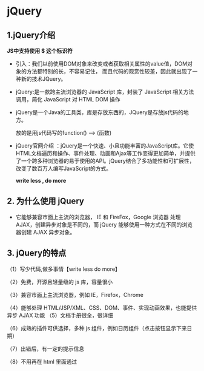 # jQuery

## 1.jQuery介绍

**JS中支持使用 $ 这个标识符**

- 引入：我们以前使用DOM对象来改变或者获取相关属性的value值，DOM对象的方法都特别的长，不容易记住，
       而且代码的观赏性较差，因此就出现了一种新的技术JQuery。
   
- jQuery:是一款跨主流浏览器的 JavaScript 库，封装了 JavaScript 相关方法调用，简化
  JavaScript 对 HTML DOM 操作
  
- jQuery是一个Java的工具类，库是存放东西的，JQuery是存放js代码的地方。

   放的是用js代码写的function() --> (函数)  

- jQuery官网介绍 ：jQuery是一个快速、小且功能丰富的JavaScript库。它使HTML文档遍历和操作、事件处理、动画和Ajax等工作变得更加简单，并提供了一个跨多种浏览器的易于使用的API。jQuery结合了多功能性和可扩展性，改变了数百万人编写JavaScript的方式。

   **write less , do more**

## 2. 为什么使用 jQuery

- 它能够兼容市面上主流的浏览器， IE 和 FireFox，Google 浏览器 处理 AJAX，创建异步对象是不同的，而 jQuery 能够使用一种方式在不同的浏览器创建 AJAX 异步对象。

## 3. jQuery的特点

（1）写少代码,做多事情【write less do more】 

（2）免费，开源且轻量级的 js 库，容量很小 

（3）兼容市面上主流浏览器，例如 IE，Firefox，Chrome 

（4）能够处理 HTML/JSP/XML、CSS、DOM、事件、实现动画效果，也能提供异步 AJAX 功能  （5）文档手册很全，很详细 

（6）成熟的插件可供选择，多种 js 组件，例如日历组件（点击按钮显示下来日期） 

（7）出错后，有一定的提示信息 

（8）不用再在 html 里面通过<script>标签插入一大堆 js 来调用命令了

>  例如：使用 JavaScript 定位 DOM 对象常用的三种方式：

> （1）通过 ID 属性：document.getElementById() 

> （2）通过 class 属性：getElementsByClassName() 

> （3）通过标签名：document.getElementsByTagName() 

上面代码可以看出 JavaScript 方法名太长了，大小写的组合太多了，编写代码效率容易出错。

**jQuery 分别使用$(“#id”) , $(“.class 名”) , $(“标签名") 封装了上面的 js 方法。**

## 4.关于jQuery的下载

- 官网地址：[jQuery](https://jquery.com/)，在官网地址点击要下载的版本，会发现是一堆代码，直接将这个网页保存即可。（Ctrl+S 直接进行保存到本地即可）

  - 官网名称：

  <img src="https://gitee.com/YunboCheng/imageBad/raw/master/image/20210727162739.png" style="zoom:80%;" />

  - 本地下载完的名称

  ![](https://gitee.com/YunboCheng/imageBad/raw/master/image/20210727162706.png)

- 开发时使用的是 ：uncompressed 未压缩版

- 工作时使用的是 ：compressed （min）压缩版

- 压缩版与未压缩版的区别：

  - 压缩版压缩掉了代码原来的空白以及注释，代码紧密的凑在一起。
  - 未压缩版就是开发人员书写时的格式，不会去除空白地方和注释。

## 5. DOM对象

- DOM 对象 文档对象模型（Document Object Model，简称 DOM），是 W3C 组织推荐的处理可扩展 标志语言的标准编程接口。 通过 DOM 对 HTML 页面的解析，可以将页面元素解析为元素节点、属性节点和文本节 点，这些解析出的节点对象，即 DOM 对象。DOM 对象可以使用 JavaScript 中的方法。比如：网页中的按钮、文本、盒子等等...

## 6. JavaScript 对象和 jQuery 对象 

- 用 JavaScript 语法创建的对象叫做 JavaScript 对象, JavaScript 对象只能调用 JavaScript 对 象的 API。 用 JQuery 语法创建的对象叫做 JQuery 对象, jQuery 对象只能调用 jQuery 对象的 API。
-  jQuery 对象是一个数组。在数组中存放本次定位的 DOM 对象。 JQuery 对象与 JavaScript 对象是可以互相转化的，一般地，由于 Jquery 用起来更加方便， 我们都是将 JavaScript 对象转化成 Jquery 对象

## 7.DOM 对象和 jQuery 对象

![](https://gitee.com/YunboCheng/imageBad/raw/master/image/20210727173814.png)

## 8. DOM 对象与 jQuery 对象之间的转换

### 8.1  DOM 对象转换 jQuery 对象

- 使用$(DOM 对象) 方式，可以 DOM 对象转换为 jQuery 对象， 转换为 jQuery 对象才可以 使用 jQuery 中的提供的方法，操作 DOM 对象。一般情况下，在命名 jQuery 对象时，为了 与 DOM 对象进行区分，习惯性的以$ 开头，这不是必须的。

<img src="https://gitee.com/YunboCheng/imageBad/raw/master/image/20210727190935.png" style="zoom:67%;" />

### 8.2 jQuery 对象转换DOM对象

- jQuery 对象本身为数组对象，该数组中的第 0 个元素即为该 jQuery 对象对应的 DOM 对象。所以有两种方式可以获取到 DOM 对象：get(0) 方式与下标[0]

 ## 9.选择器（非常重要）

- 选择器就是一个<mark>字符串</mark>，是用来定位dom对象的。定位了dom对象，就可以通过jquery的函数操作dom对象。
- 通过选择器定位获取的<mark>dom对象</mark>，此时会转变为 <mark>jQuery对象</mark>

### 9.1 基本选择器

- id选择器：通过dom对象的id定位dom对象，通过id找对象，id在当前页面中是唯一的。

  >  $("#dom对象的id值") 

- class选择器：class表示css中的样式，使用样式的名称定位dom对象。

  > $(".class样式名")

- 标签选择器：使用标签的名称定位dom对象。

  > $("标签名称")

### 9.2 所有选择器

- 所有选择器：选取页面中所有的DOM对象

  > $("*") 

### 9.3 组合选择器

- 组合选择器是多个被选中对象间使用逗号隔开后形成的选择器，可以组合 id、class、标签名等

- 可以任意组合，一个、两个、三个都可以。

  > $("#id,.class,标签名")

**jQuery基础知识总结**

![](https://gitee.com/YunboCheng/imageBad/raw/master/image/20210727205244.png)

## 10.表单选择器

- 表单相关元素选择器是指文本框、单选框、复选框、下拉列表等元素的选择方式。该方法<mark>无论是否存在表单，均可做出相应选择。</mark>表单选择器是为了能更加容易地操作表单， 表单选择器是根据元素类型来定义的   

  **注意：无论是否存在表单，表单选择器都会根据相应的type属性值做出选择。**

  **表单选择器主要是根据 type值进行定位的**

  **只有type属性的标签才具有 表单选择器**

```javascript
<input type="text">
<input type="password">
<input type="radio">
<input type="checkbox">
<input type="button">
<input type="file">
<input type="submit">
<input type="reset">
    
$(":tr"): 不能用，tr 不是 input 标签
```

<mark>表单选择器</mark>: 使用 <input> 标签的type属性值，定位dom对象的方法。

>  语法格式 :  $(":type属性值")

```
例如：
$(":text")选取所有的单行文本框
$(":password")选取所有的密码框
$(":radio")选取所有的单选框
$(":checkbox")选取所有的多选框
$(":file")选取所有的上传按钮
$(":butten")选取所有的按钮
```

<img src="https://gitee.com/YunboCheng/imageBad/raw/master/image/20210727221628.png" style="zoom:80%;" />

![](https://gitee.com/YunboCheng/imageBad/raw/master/image/20210727221651.png)

## 11.过滤器

注意 ： jQuery 对象中存储的 DOM 对象顺序与页面标签声明位置关系

**jQuery对象数组中dom对象的顺序和声明dom对象时的顺序保持一致**

```
<div>1</div> dom1
<div>2</div> dom2
<div>3</div> dom3
$("div") == [dom1,dom2,dom3]
```

- 过滤器就是过滤条件，对已经定位到数组中 DOM 对象进行过滤筛选，过滤条件不能独立 出现在 jquery 函数，如果使用只能出现在选择器后方。

- 在定位了dom对象之后，根据一些条件筛选dom对象。
- 过滤器也是一个<mark>字符串</mark>，用来筛选dom对象。
- 过滤器不能单独使用，必须和选择器一起使用。

### 11.1基本过滤器

- 选择第一个 first，保留数组中的第一个dom对象

  > 语法：$("选择器:first")

- 选择最后一个 last，保留数组中的最后一个dom对象

  > 语法：$("选择器:last")

- 选择数组中的指定对象

  > 语法：$("选择器:eq(数组索引)")

- 选择数组中小于指定索引的所有dom对象

  > 语法：$("选择器:lt(数组索引)")

- 选择数组中大于指定索引的所有dom对象

  > 语法：$("选择器:gt(数组索引)")

### 11.2 表单对象属性过滤器

**:txet 和 :checkbox 代表的是表单选择器 代表的是表单中的type属性**

- 选择可用的文本框

  > $(":text:enabled")   
  >
  > var $obj = $(":text:enabled");

- 选择不可用文本框

  > $(":text:disabled")

- 复选框选中的元素  

  > $(":checkbox:checked")
  >
  > var $obj = $(":checkbox:checked");

- 选择指定下拉列表的被选中元素

  > $("选择器 > option:selected")
  >
  > var $obj = $("#select1>option:selected");

![](https://gitee.com/YunboCheng/imageBad/raw/master/image/20210731141358.png)

![](https://gitee.com/YunboCheng/imageBad/raw/master/image/20210731141538.png)

## 12.jQuery中绑定事件

### 12.1 定义元素监听事件

> 语法：$(选择器).事件名称(事件的处理函数)

- $(选择器) ：定位dom对象，dom对象可以有很多个，这些dom对象都绑定了这个事件

- 事件名称 ： 就是js中的事件去掉on的部分，例如：js中的单击事件 onclick(),

  ​					jQuery中的事件名称，就是click，都是小写的。

- 事件处理函数 ：就是一个function，当事件发生时，执行这个函数的内容。

  例如：给id是btn的按绑定单击事件

  > $("#btn").click(function(){
  >
  > ​	alert("btn按钮单击了");
  >
  > })

  ![](https://gitee.com/YunboCheng/imageBad/raw/master/image/20210728163940.png)

  ![](https://gitee.com/YunboCheng/imageBad/raw/master/image/20210728164059.png)

  ![](https://gitee.com/YunboCheng/imageBad/raw/master/image/20210728164213.png)

### 12.2  on 事件绑定

- on()  方法在被选元素上添加事件处理程序。该方法给 API 带来很多便利，推荐使用该方法

> 语法 ：$("选择器").on( "事件名称" ，事件的处理函数)
>
> 事件名称 ： 就是js事件中去掉on的部分 （js中onclick  on事件中 click）
>
> 事件的处理函数： function 定义。

例如：

```javascript
<input type="butten" id="btn">
$("#btn").on("click" , function(){ 处理按钮单击事件 })
```

![](https://gitee.com/YunboCheng/imageBad/raw/master/image/20210729172341.png)

## 13.函数

### 13.1 第一组

#### 13.1.1 val函数 （常用）

- 操作数组中 DOM 对象的 【value 属性】 

> $(选择器).val() ：无参数调用形式， 读取数组中**第一个 DOM 对象**的 value 属性值 

>  $(选择器).val(值)：有参形式调用;对数组中**所有 DOM 对象**的 value 属性值进行统一赋值

#### 13.1.2 text函数

- 操作数组中所有 DOM 对象的【文字显示内容属性】

> $(选择器).text() : 无参数调用，读取数组中所有 DOM 对象的文字显示内容，将得到内容拼接 为一个**字符串*返回 。

> $(选择器).text(值) : 有参数方式，对数组中所有 DOM 对象的文字显示内容进行**统一赋值**。

#### 13.1.3 attr函数

- 对 val, text 之外的【其他属性操作】

> $(选择器).attr(“属性名”) :  获取 DOM 数组第一个对象的**属性值** 。

> $(选择器).attr(“属性名”,“值”) :  对数组中所有 DOM 对象的属性设为**新值**。

### 13.2 第二组

#### 13.2.1 hide函数

>  $(选择器).hide()  : 将jQuery对象数组中所有 DOM 对象**隐藏**起来

#### 13.2.2 show函数

> $(选择器).show() : 将jQuery对象数组中所有 DOM 对象**在浏览器中显示起来**

#### 13.2.3 remove函数

>  $(选择器).remove() : 将jQuery对象数组中所有 **DOM 对象及其子对象**一并删除

#### 13.2.4 empty函数

>  $(选择器).empty() ：将jQuery对象数组中所有 **DOM 对象的子对象**删除，不删除本身这个dom对象

#### 13.2.5 append函数（常用）

- 为数组中所有 DOM 对象添加子对象

> $(选择器).append("<div>我动态添加的 div</div>")  可以增加任意的页面元素 

#### 13.2.6 html函数

- 设置或返回被选元素的内容（相当于JS中innerHTML）。
- 注意：以下设置的内容是书写代码时标签中的在网页显示文本内容，而不是设置网页上显示的内容。
- 注意：在代码中的写的<b></b>等标签不会在页面中显示，而是会在页面中执行，但是获取的文本内容中含有这个<b></b>

> $(选择器).html()：无参数调用方法，获取 DOM 数组第一个dom对象的在网页上显示的文本内容。

> $(选择器).html(值)：有参数调用，用于设置 DOM 数组中所有元素的在网页上显示的文本内容。

#### 13.2.7 each函数（常用）

- each 是对数组、json对象 和 dom 对象等的遍历,对每个元素调用一次函数。

- JQuery提供了 each() 方法用于遍历匹配的元素信

- element: 数组的对象 ：

  > 这个是自定义的数组中的元素的标识符，这个元素可以是<mark>普通元素(直接获取)</mark>、<mark>json对象的value(直接获取)</mark>、
  >
  > <mark>dom对象的value(使用dom.value获取)</mark>，

- index: 数组的下标  ： 这个下标自定义，且会自动增长，知道与数组中的元素个数一致的时候，停止增长，例如：数组中元素有5个，则这个i为 0~4，当执行完4的时候，会停止调用each()函数。)
- 重点：可以将普通数组对象、dom对象转换为 jQuery对象来使用 each()的语法二进行遍历。
  			但是 json对象不可以转变为 jQuery对象，只能使用语法一遍历，不可以使用语法二。

> var arr = new Array("数字天堂",true,3.14,10,'A');
>
> 语法 1：$.each( 要遍历的对象, function(index,element) { 处理程序 } )

> 语法 2：jQuery 对象.each( function( index, element ) { 处理程序 } )

- 遍历数组写法 ：

>  语法1 ： $.each(arr,function(i,arrobj){alert("数组的下标为：" + i + "," + "成员是：" + arrobj)});
>
> 语法2 ：$(arr).each(function(i,arrobj){alert("数组的下标为：" + i + "," + "成员是：" + arrobj)});
>
> arr : 要遍历的对象   $(arr) : 是由普通数组对象(arr)转换为的jQuery对象 	i：数组的下标     arrobj : 自定义的数组中元素的标识符。

- 遍历json写法：

> var arr = {name:"zhangsan",age:20};
>
> 语法1 ：$.each(arr,function(i,arrobj){alert("json的key是：" + i + "," + "json的value是：" + arrobj)});
>
> 语法2 ：不建议使用，会报错。

- 遍历dom对象写法：

> 遍历 text 这个dom对象
>
> ```
> <input type="text" value="张飞" /><br/>
> <input type="text" value="刘备" /><br/>
> <input type="text" value="关羽" /><br/>
> ```
>
> 语法1 ：$.each($(":text"),function(i,arrobj){alert("下标是："+ i + "," + "dom的value值是 ：" + arrobj.value)});
>
> 语法2 ： $(":text").each(function(i,arrobj){alert("下标是："+ i + "," + "dom的value值是 ：" + arrobj.value)});

## 14.按钮的区别 （补充）

```html
		<input type="button" value="我是一个按钮"/><br/>
		<input type="button" />我是一个按钮<br/>
		<button type="button">我是一个按钮</button><br/>
		<button >我是一个按钮</button>
```

![](https://gitee.com/YunboCheng/imageBad/raw/master/image/image-20210729165314408.png)



## 15. 使用jQuery函数，实现Ajax请求。 

### 15.1 关于jQuery函数使用Ajax请求的介绍。

- jQuery 提供多个与 AJAX 有关的方法。通过 jQuery AJAX 方法，您能够使用 HTTP Get  和 HTTP Post 从远程服务器上请求文本、HTML、XML 或 JSON 同时能够把接收的数据更新 到 DOM 对象。

- 使用jQuery的函数，实现Ajax的请求。
- 没有jQuery之前，使用XMLHttpRequest做Ajax，有四个步骤，很麻烦。jQuery简化了ajax请求的处理。使用三个函数就可以实现ajax的请求处理。
- 处理ajax请求的三个函数：
  - $.ajax()  :  jQuery中实现ajax的核心参数。
  - $.post()  :  使用post方式发送ajax请求。
  - $.get()  :  使用get方式发送ajax请求。

**在$.get() 与$.post()  他们在内部都是调用的 $.ajax() **

### 15.2 $.ajax() 函数 （实现Ajax请求的核心函数）

- $.ajax() 是 jQuery 中 AJAX 请求的核心方法，所有的其他方法都是在内部使用此方法。

- > 语法： $.ajax( { name:value, name:value, ... } )
  >
  > 注意 ：这个name可以不加双引号，但是value值要根据请求参数的类型加或者不加双引号

- 说明：参数是 json 的数据，包含请求方式、数据、回调方法等

**下边介绍的是 $.ajax() 函数中参数**

- async ： 布尔值，表示请求是否异步处理。默认是 true  （可以不写async这个配置项 ）

    			 （这个相当于 XMLHttp.open(get,url,true)，中的第三个参数。

  > 语法格式 : $.ajax( { async : true} );
  >
  > 注意 ：此时请求参数 async 是一个布尔类型，对应的value不用加双引号。

- contentType ：一个字符串，表示从浏览器发送到服务器的请求参数的类型。可以不写。

  ​						   默认是： "application/x-www-form-urlencoded"。

  ​						   例如：表示请求的参数是json格式的，可以写 application/json

  > 语法格式：$.ajax( {async : true ，contentType ："application/json"} );
  >
  > 注意 ： 此时的请求参数 contentType 是一个字符串类型，对应的value值要加双引号 

- data：规定要发送到服务器的数据，可以是：string、数组、多数是 json；

  > 语法格式 ：$.ajax({ data : {name : "lisi" ,  age :  20} });
  >
  > 注意 ：此时发送的数据是 json。

- dataType：表示<mark>期望</mark>从服务端返回的数据格式。当我们使用 $.ajax() 发送请求时，会把 

  ​					dataType的值发送给服务端。那么我们的 Servler 能够读取到这个 dataType

  ​					的值，就知道我们此时浏览器需要的是 json 或者是 xml 格式的数据，那么服务器					就可以返回你需要的数据格式。我们主要用的是 json的值。

  **jQuery 从 xml, json, text,, html 这些中测试最可能的类型。**

  ```javascript
  "xml"  - 一个 XML 文档
  "html" - HTML 作为纯文本
  "text" - 纯文本字符串
  "json" - 以 JSON 运行响应，并以对象返回
  ```

  > 语法格式：$.ajax({ data : {name : "lisi" ,  age :  20} ，dataType : "json"});
  >
  > 注意 ： 此时的请求参数 dataType 是一个字符串类型，对应的value值要加双引号 

- error ： 一个function函数，表示请求发生错误时，执行的函数。

  > 定义方式 ： error:function() { 发生错误时执行 }; 

  > 语法格式 ： $.ajax( { async : true ，error:function(){请求发生错误时，执行的函数} });

- success : 一个function函数，代表请求成功时，从服务端返回了数据，执行的seccess指定函数

  ​				相当于之前使用 XMLHttpRequest对象，当readyState==4 && status ==200的时候				执行的函数。

  > 语法格式 ： $.ajax( { async : true ，success:function( data ){ 请求成功，执行的函数 } });
  >
  > 注意 ：这个参数 data 是服务端返回的数据，就是ajax中的 responseText，并且这个数据			是jQuery处理后的数据。

- url：规定发送请求的 URL。

  > 语法格式 ： $.ajax( { async : true , url : "bmiAjax" });  
  >
  > 注意 ： 此时的请求参数 url是一个字符串类型，对应的value值要加双引号 

- type：规定请求的类型（GET 或 POST 等），默认是 GET， get，post 不用区分大小写。

  > 语法格式 ： $.ajax( { async : true ,  type : "get" });  
  >
  > 注意 ： 此时的请求参数 type 是一个字符串类型，对应的value值要加双引号 ;

**实际开发中，主要使用：url , data , dataType , success.**

### 15.2 $.get() 函数

- $.get() 方法使用 HTTP GET 请求从服务器加载数据。

> 语法：$.get(url,data,function(resp),dataType)

- **注意：这里边的参数顺序不可以改变，一定要按照这个顺序，且不能缺省**

- **注意：这里的语法格式不同于 $.ajax({name:value,name:value..})，**

  **这里不是和他一样的json格式，这接传递value值即可。**

**语法中的参数信息：**

- url 必需。规定您需要请求的 URL。 

- data 可选。规定连同请求发送到服务器的数据。 

- success : 一个function函数，代表请求成功时，从服务端返回了数据，执行的seccess指定函数

  ​				相当于之前使用 XMLHttpRequest对象，当readyState==4 && status ==200的时候				执行的函数。

**这些参数与上边 $.ajax()  函数的参数信息是一样的**

### 15.3 $.post() 函数

- $.post() 方法使用 HTTP POST 请求从服务器加载数据。

> 语法：$.post(url,data,function(resp),dataType)

- 参数信息与 $.get() 参数信息完全相同



## 16. 使用jQuery以及Ajax实现省市级联查询

- **使用的地方：比如填写淘宝收货地址的时候，在省份来点击河北省，下一个市区栏会自动变为河北省以下的市区名，选择好市区名下一栏会出现该市区内的街道等信息**

- **我们这里使用一下 jQuery库中 $.post() 函数来发起ajax请求。
    注意：如果这这里使用的是 $.post()函数，在服务端要使用doPost方法
    给浏览器返回数据，所以此时应该将服务端的代码写入到 doPost方法体中
    如果是 $.get()写到doGet中  $.post()写到doPost中。
    $.ajax()可以写入到doGet()中。也可以写入到 doPost()中。**

- 这个项目在这个文件中。
  
- 这个例子中测试的两级查询，在实际生活中，会存在多个级别一起查询，<mark>方法一样</mark>，通过一级查询二级，通过二级查询三级，以此类推。